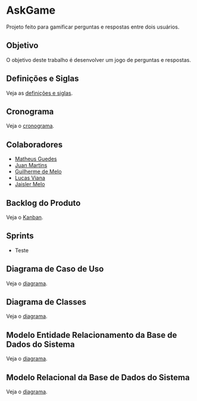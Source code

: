 # AskGame

Projeto feito para gamificar perguntas e respostas entre dois usuários.

## Objetivo

O objetivo deste trabalho é desenvolver um jogo de perguntas e respostas.

## Definições e Siglas

Veja as [definições e siglas]().

## Cronograma

Veja o [cronograma](https://raw.githubusercontent.com/com-PCS-MS/Documentacao/main/gantt.png).

## Colaboradores

* [Matheus Guedes](https://www.linkedin.com/in/matheus-cog/)
* [Juan Martins](https://www.linkedin.com/in/juan-martins-88243b212/)
* [Guilherme de Melo](https://www.linkedin.com/in/guilherme-de-melo-dutra-a61a31215/)
* [Lucas Viana](https://www.linkedin.com/in/lucas-viana-6b13b1178/)
* [Jaisler Melo](https://www.linkedin.com/in/jaisler-melo-7b30a9227/)

## Backlog do Produto

Veja o [Kanban](https://github.com/orgs/com-PCS-MS/projects/1).

## Sprints

* Teste

## Diagrama de Caso de Uso

Veja o [diagrama]().

## Diagrama de Classes

Veja o [diagrama](https://raw.githubusercontent.com/com-PCS-MS/Documentacao/main/Diagrama%20de%20Classe.png).

## Modelo Entidade Relacionamento da Base de Dados do Sistema

Veja o [diagrama]().

## Modelo Relacional da Base de Dados do Sistema

Veja o [diagrama]().

